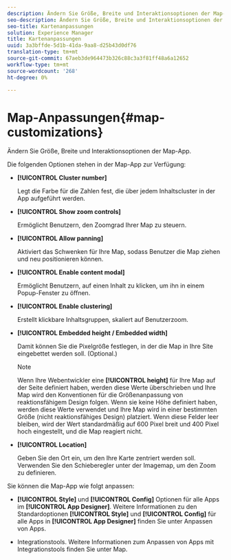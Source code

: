 ```yaml
---
description: Ändern Sie Größe, Breite und Interaktionsoptionen der Map-App.
seo-description: Ändern Sie Größe, Breite und Interaktionsoptionen der Map-App.
seo-title: Kartenanpassungen
solution: Experience Manager
title: Kartenanpassungen
uuid: 3a3bffde-5d1b-41da-9aa8-d25b43d0df76
translation-type: tm+mt
source-git-commit: 67aeb3de964473b326c88c3a3f81ff48a6a12652
workflow-type: tm+mt
source-wordcount: '268'
ht-degree: 0%

---
```



# Map-Anpassungen{#map-customizations}

Ändern Sie Größe, Breite und Interaktionsoptionen der Map-App.



Die folgenden Optionen stehen in der Map-App zur Verfügung:

* **[!UICONTROL Cluster number]**

   Legt die Farbe für die Zahlen fest, die über jedem Inhaltscluster in der App aufgeführt werden.

* **[!UICONTROL Show zoom controls]**

   Ermöglicht Benutzern, den Zoomgrad Ihrer Map zu steuern.

* **[!UICONTROL Allow panning]**

   Aktiviert das Schwenken für Ihre Map, sodass Benutzer die Map ziehen und neu positionieren können.

* **[!UICONTROL Enable content modal]**

   Ermöglicht Benutzern, auf einen Inhalt zu klicken, um ihn in einem Popup-Fenster zu öffnen.

* **[!UICONTROL Enable clustering]**

   Erstellt klickbare Inhaltsgruppen, skaliert auf Benutzerzoom.

* **[!UICONTROL Embedded height / Embedded width]**

   Damit können Sie die Pixelgröße festlegen, in der die Map in Ihre Site eingebettet werden soll. (Optional.)

   >[!NOTE]
   >
   >Wenn Ihre Webentwickler eine **[!UICONTROL height]** für Ihre Map auf der Seite definiert haben, werden diese Werte überschrieben und Ihre Map wird den Konventionen für die Größenanpassung von reaktionsfähigem Design folgen. Wenn sie keine Höhe definiert haben, werden diese Werte verwendet und Ihre Map wird in einer bestimmten Größe (nicht reaktionsfähiges Design) platziert. Wenn diese Felder leer bleiben, wird der Wert standardmäßig auf 600 Pixel breit und 400 Pixel hoch eingestellt, und die Map reagiert nicht.

* **[!UICONTROL Location]**

   Geben Sie den Ort ein, um den Ihre Karte zentriert werden soll. Verwenden Sie den Schieberegler unter der Imagemap, um den Zoom zu definieren.

Sie können die Map-App wie folgt anpassen:

* **[!UICONTROL Style]** und  **[!UICONTROL Config]** Optionen für alle Apps im  **[!UICONTROL App Designer]**. Weitere Informationen zu den Standardoptionen **[!UICONTROL Style]** und **[!UICONTROL Config]** für alle Apps in **[!UICONTROL App Designer]** finden Sie unter Anpassen von Apps.

* Integrationstools. Weitere Informationen zum Anpassen von Apps mit Integrationstools finden Sie unter Map.

